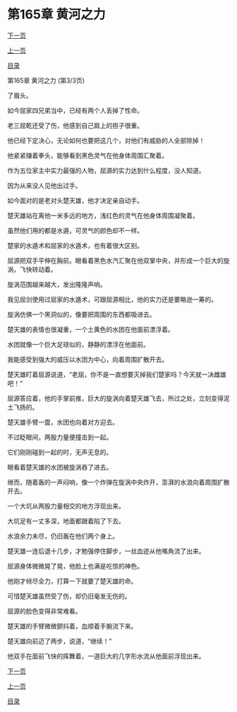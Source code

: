 <h1>第165章    黄河之力</h1>
            <div><p><a href="./495_%E7%AC%AC166%E7%AB%A0_%E5%A4%A9%E7%BD%97%E5%9C%B0%E7%BD%91.md">下一页</a></p><p><a href="./493_%E7%AC%AC165%E7%AB%A0_%E9%BB%84%E6%B2%B3%E4%B9%8B%E5%8A%9B.md">上一页</a></p><p><a href="../">目录</a></p></div>
            <div><p>第165章    黄河之力 (第3/3页)</p><p>了眉头。</p><p>如今屈家四兄弟当中，已经有两个人丢掉了性命。</p><p>老三屈乾还受了伤，他感到自己肩上的担子很重。</p><p>他已经下定决心，无论如何也要把这几个，对他们有威胁的人全部除掉！</p><p>他紧紧赚着拳头，能够看到黑色灵气在他身体周围汇聚着。</p><p>作为五位家主中实力最强的人物，屈源的实力达到什么程度，没人知道。</p><p>因为从来没人见他出过手。</p><p>如今面对的是老对头楚天雄，他才决定亲自动手。</p><p>楚天雄站在离他一米多远的地方，浅红色的灵气在他身体周围凝聚着。</p><p>虽然他们用的都是水遁，可灵气的颜色却不一样。</p><p>楚家的水遁术和屈家的水遁术，也有着很大区别。</p><p>屈源把双手平伸在胸前。眼看着黑色水汽汇聚在他双掌中央，并形成一个巨大的旋涡，飞快转动着。</p><p>旋涡范围越来越大，发出隆隆声响。</p><p>我见屈剑使用过屈家的水遁术，可跟屈源相比，他的实力还是要略逊一筹的。</p><p>旋涡仿佛一个黑洞似的，像要把周围的东西都吸进去。</p><p>楚天雄的表情也很凝重，一个土黄色的水团在他面前漂浮着。</p><p>水团就像一个巨大足球似的，静静的漂浮在他面前。</p><p>我能感受到强大的威压以水团为中心，向着周围扩散开去。</p><p>楚天雄盯着屈源说道，“老屈，你不是一直想要灭掉我们楚家吗？今天就一决雌雄吧！”</p><p>屈源答应着，他的手掌前推，巨大的旋涡向着楚天雄飞去，所过之处，立刻变得泥土飞扬的。</p><p>楚天雄手臂一震，水团也向着对方迎去。</p><p>不过眨眼间，两股力量便撞击到一起。</p><p>它们刚刚碰到一起的时，无声无息的。</p><p>眼看着楚天雄的水团被旋涡吞了进去。</p><p>继而，随着轰的一声闷响，像一个炸弹在旋涡中央炸开，澎湃的水浪向着周围扩散开去。</p><p>一个大坑从两股力量相交的地方浮现出来。</p><p>大坑足有一丈多深，地面都跟着陷了下去。</p><p>水浪余力未尽，仍旧轰在他们两个身上。</p><p>楚天雄一连后退十几步，才勉强停住脚步，一丝血迹从他嘴角流了出来。</p><p>屈源身体微微晃了晃，他脸上也满是吃惊的神色。</p><p>他刚才倾尽全力，打算一下就要了楚天雄的命。</p><p>可惜楚天雄虽然受了伤，却仍旧毫发无伤的。</p><p>屈源的脸色变得非常难看。</p><p>楚天雄的手臂微微颤抖着，血顺着手腕流下来。</p><p>楚天雄向前迈了两步，说道，“继续！”</p><p>他双手在面前飞快的挥舞着，一道巨大的几字形水流从他面前浮现出来。</p></div>
            <div><p><a href="./495_%E7%AC%AC166%E7%AB%A0_%E5%A4%A9%E7%BD%97%E5%9C%B0%E7%BD%91.md">下一页</a></p><p><a href="./493_%E7%AC%AC165%E7%AB%A0_%E9%BB%84%E6%B2%B3%E4%B9%8B%E5%8A%9B.md">上一页</a></p><p><a href="../">目录</a></p></div>